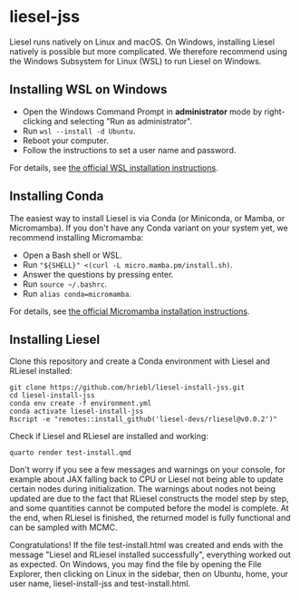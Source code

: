 # liesel-jss

Liesel runs natively on Linux and macOS. On Windows, installing Liesel natively is possible but more complicated. We therefore recommend using the Windows Subsystem for Linux (WSL) to run Liesel on Windows.

## Installing WSL on Windows

- Open the Windows Command Prompt in **administrator** mode by right-clicking and selecting "Run as administrator".
- Run `wsl --install -d Ubuntu`.
- Reboot your computer.
- Follow the instructions to set a user name and password.

For details, see [the official WSL installation instructions](https://learn.microsoft.com/en-us/windows/wsl/install).

## Installing Conda

The easiest way to install Liesel is via Conda (or Miniconda, or Mamba, or Micromamba). If you don't have any Conda variant on your system yet, we recommend installing Micromamba:

- Open a Bash shell or WSL.
- Run `"${SHELL}" <(curl -L micro.mamba.pm/install.sh)`.
- Answer the questions by pressing enter.
- Run `source ~/.bashrc`.
- Run `alias conda=micromamba`.

For details, see [the official Micromamba installation instructions](https://mamba.readthedocs.io/en/latest/installation/micromamba-installation.html).

## Installing Liesel

Clone this repository and create a Conda environment with Liesel and RLiesel installed:

```
git clone https://github.com/hriebl/liesel-install-jss.git
cd liesel-install-jss
conda env create -f environment.yml
conda activate liesel-install-jss
Rscript -e "remotes::install_github('liesel-devs/rliesel@v0.0.2')"
```

Check if Liesel and RLiesel are installed and working:

```
quarto render test-install.qmd
```

Don't worry if you see a few messages and warnings on your console, for example about JAX falling back to CPU or Liesel not being able to update certain nodes during initialization. The warnings about nodes not being updated are due to the fact that RLiesel constructs the model step by step, and some quantities cannot be computed before the model is complete. At the end, when RLiesel is finished, the returned model is fully functional and can be sampled with MCMC.

Congratulations! If the file test-install.html was created and ends with the message "Liesel and RLiesel installed successfully", everything worked out as expected. On Windows, you may find the file by opening the File Explorer, then clicking on Linux in the sidebar, then on Ubuntu, home, your user name, liesel-install-jss and test-install.html.

